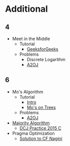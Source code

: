 # Additional
  
## 4
  * Meet in the Middle 
    * Tutorial
      * [GeeksforGeeks](http://www.geeksforgeeks.org/meet-in-the-middle/)
    * Problems
      * Discrete Logarithm
      * [A2OJ](https://a2oj.com/category?ID=30)
      
## 6
  * Mo's Algorithm
    * Tutorial
      * [Intro](http://codeforces.com/blog/entry/7383)
      * [Mo's on Trees](http://codeforces.com/blog/entry/43230)
    * Problems
      * [A2OJ](https://a2oj.com/category?ID=318)
  * [Majority Algorithm](https://en.wikipedia.org/wiki/Boyer%E2%80%93Moore_majority_vote_algorithm)
    * [DCJ Practice 2015 C](https://code.google.com/codejam/contest/4264486/dashboard#s=p2)
  * Pragma Optimization
    * [Solution to CF Nagini](http://codeforces.com/contest/855/submission/32935414)